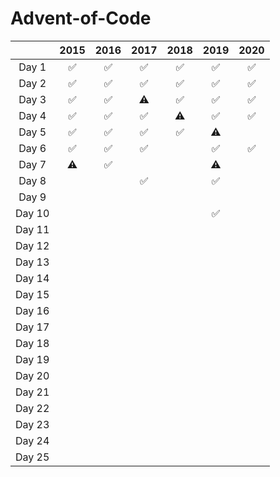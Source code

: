 # Advent-of-Code
|        | 2015 | 2016 | 2017 | 2018 | 2019 | 2020 |
| :----: | :--: | :--: | :--: | :--: | :--: | :--: |
| Day 1  |  ✅  |  ✅   |  ✅   |  ✅   |  ✅   |  ✅  |
| Day 2  |  ✅  |  ✅   |  ✅   |  ✅   |  ✅   |  ✅  |
| Day 3  |  ✅  |  ✅   |  ⚠️   |  ✅   |  ✅   |  ✅  |
| Day 4  |  ✅  |  ✅   |  ✅   |  ⚠️   |  ✅   |  ✅  |
| Day 5  |  ✅  |  ✅   |  ✅   |  ✅   |  ⚠️   |     |
| Day 6  |  ✅  |  ✅   |  ✅   |      |  ✅   | ✅ |
| Day 7  |  ⚠️  |  ✅   |      |      |  ⚠️   |     |
| Day 8  |      |      |  ✅   |       |  ✅   |     |
| Day 9  |      |      |      |      |      |      |
| Day 10 |      |      |      |      |  ✅   |     |
| Day 11 |      |      |      |      |      |      |
| Day 12 |      |      |      |      |      |      |
| Day 13 |      |      |      |      |      |      |
| Day 14 |      |      |      |      |      |      |
| Day 15 |      |      |      |      |      |      |
| Day 16 |      |      |      |      |      |      |
| Day 17 |      |      |      |      |      |      |
| Day 18 |      |      |      |      |      |      |
| Day 19 |      |      |      |      |      |      |
| Day 20 |      |      |      |      |      |      |
| Day 21 |      |      |      |      |      |      |
| Day 22 |      |      |      |      |      |      |
| Day 23 |      |      |      |      |      |      |
| Day 24 |      |      |      |      |      |      |
| Day 25 |      |      |      |      |      |      |